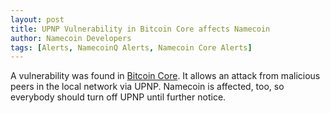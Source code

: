 ```yaml
---
layout: post
title: UPNP Vulnerability in Bitcoin Core affects Namecoin
author: Namecoin Developers
tags: [Alerts, NamecoinQ Alerts, Namecoin Core Alerts]
---
```

A vulnerability was found in [Bitcoin Core](https://bitcoin.org/en/alert/2015-10-12-upnp-vulnerability). It allows an attack from malicious peers in the local network via UPNP. Namecoin is affected, too, so everybody should turn off UPNP until further notice.
